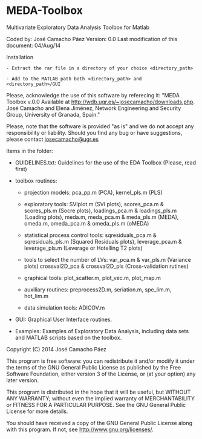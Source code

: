 MEDA-Toolbox
============

Multivariate Exploratory Data Analysis Toolbox for Matlab

Coded by: José Camacho Páez
Version: 0.0
Last modification of this document: 04/Aug/14

Installation

	- Extract the rar file in a directory of your choice <directory_path>

	- Add to the MATLAB path both <directory_path> and <directory_path>/GUI


Please, acknowledge the use of this software by referecing it: "MEDA Toolbox v.0.0 Available at http://wdb.ugr.es/~josecamacho/downloads.php. José Camacho and Elena Jiménez, Network Engineering and Security Group, University of Granada, Spain." 


Please, note that the software is provided "as is" and we do not accept any responsibility or liability. Should you find any bug or have suggestions, please contact josecamacho@ugr.es


Items in the folder:

- GUIDELINES.txt: Guidelines for the use of the EDA Toolbox (Please, read first)

- toolbox routines:

	- projection models: pca_pp.m (PCA), kernel_pls.m (PLS)

	- exploratory tools: SVIplot.m (SVI plots), scores_pca.m & scores_pls.m (Socre plots), loadings_pca.m & loadings_pls.m (Loading plots), 
		meda.m, meda_pca.m & meda_pls.m (MEDA), omeda.m, omeda_pca.m & omeda_pls.m (oMEDA) 

	- statistical process control tools: sqresiduals_pca.m & sqresiduals_pls.m (Squared Residuals plots), leverage_pca.m & leverage_pls.m (Leverage or Hotelling T2 plots)

	- tools to select the number of LVs: var_pca.m & var_pls.m (Variance plots) crossval2D_pca & crossval2D_pls (Cross-validation rutines)

	- graphical tools: plot_scatter.m, plot_vec.m, plot_map.m 

	- auxiliary routines: preprocess2D.m, seriation.m, spe_lim.m, hot_lim.m   

	- data simulation tools: ADICOV.m  

- GUI: Graphical User Interface routines.

- Examples: Examples of Exploratory Data Analysis, including data sets and MATLAB scripts based on the toolbox.


Copyright (C) 2014  José Camacho Páez
 
This program is free software: you can redistribute it and/or modify it under the terms of the GNU General Public License as published by
the Free Software Foundation, either version 3 of the License, or (at your option) any later version.

This program is distributed in the hope that it will be useful, but WITHOUT ANY WARRANTY; without even the implied warranty of
MERCHANTABILITY or FITNESS FOR A PARTICULAR PURPOSE.  See the GNU General Public License for more details.

You should have received a copy of the GNU General Public License along with this program.  If not, see <http://www.gnu.org/licenses/>.
